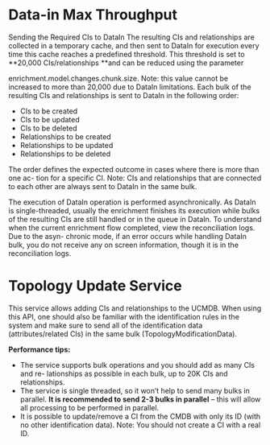 # Data-in Max Throughput

Sending the Required CIs to DataIn
The resulting CIs and relationships are collected in a temporary cache, and then sent to DataIn for execution every time this cache reaches a predefined threshold. This threshold is set to **20,000 CIs/relationships **and can be reduced using the parameter

enrichment.model.changes.chunk.size. Note: this value cannot be increased to more than 20,000 due to DataIn limitations.
Each bulk of the resulting CIs and relationships is sent to DataIn in the following order:
* CIs to be created
* CIs to be updated
* CIs to be deleted
* Relationships to be created
* Relationships to be updated
* Relationships to be deleted

The order defines the expected outcome in cases where there is more than one ac- tion for a specific CI. Note: CIs and relationships that are connected to each other are always sent to DataIn in the same bulk.

The execution of DataIn operation is performed asynchronically. As DataIn is single-threaded, usually the enrichment finishes its execution while bulks of the resulting CIs are still handled or in the queue in DataIn. To understand when the current enrichment flow completed, view the reconciliation logs. Due to the asyn- chronic mode, if an error occurs while handling DataIn bulk, you do not receive any on screen information, though it is in the reconciliation logs.


# Topology Update Service

This service allows adding CIs and relationships to the UCMDB. When using this API, one should also be familiar with the identification rules in the system and make sure to send all of the identification data (attributes/related CIs) in the same bulk (TopologyModificationData).

**Performance tips:**

* The service supports bulk operations and you should add as many CIs and re- lationships as possible in each bulk, up to 20K CIs and relationships.
* The service is single threaded, so it won’t help to send many bulks in parallel. **It is recommended to send 2-3 bulks in parallel** – this will allow all processing to be performed in parallel.
* It is possible to update/remove a CI from the CMDB with only its ID (with no other identification data). Note: You should not create a CI with a real ID.
